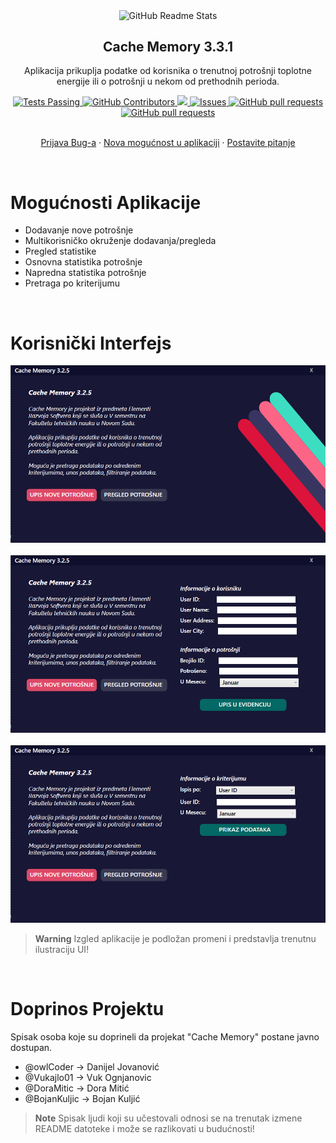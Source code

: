 <p align="center">
 <img width="100px" src="https://raw.githubusercontent.com/owlCoder/cache-memory/main/screenshots/cml-logo.png" align="center" alt="GitHub Readme Stats" />
 <h2 align="center">Cache Memory 3.3.1</h2>
 <p align="center">Aplikacija prikuplja podatke od korisnika o trenutnoj potrošnji toplotne energije
                    ili o potrošnji u nekom od prethodnih perioda.</p>
</p>
  <p align="center">
    <a href="https://github.com/owlCoder/cache-memory/actions">
      <img alt="Tests Passing" src="https://travis-ci.org/dwyl/esta.svg" />
    </a>
    <a href="https://github.com/owlCoder/cache-memory/graphs/contributors">
      <img alt="GitHub Contributors" src="https://img.shields.io/github/contributors/owlCoder/cache-memory" />
    </a>
    <a href="https://codecov.io/gh/owlCoder/cache-memory">
      <img src="https://camo.githubusercontent.com/6ef37dcea5bd735bd79e9f3909739e07573aa9e5011e6217b0059f940959b752/68747470733a2f2f696d672e736869656c64732e696f2f62616467652f436f7665726167652d39362532352d627269676874677265656e2e737667" />
    </a>
    <a href="https://github.com/owlCoder/cache-memory/issues">
      <img alt="Issues" src="https://img.shields.io/github/issues/owlCoder/cache-memory?color=0088ff" />
    </a>
    <a href="https://github.com/owlCoder/cache-memory/pulls">
      <img alt="GitHub pull requests" src="https://img.shields.io/github/issues-pr/owlCoder/cache-memory?color=0088ff" />
    </a>
     <a href="https://github.com/owlCoder/cache-memory/pulls">
      <img alt="GitHub pull requests" src="https://codeclimate.com/github/dwyl/esta/badges/gpa.svg" />
    </a>
    <br />
    <br />
  </p>

  <p align="center">
    <a href="https://github.com/owlCoder/cache-memory/issues/new/choose">Prijava Bug-a</a>
    ·
    <a href="https://github.com/owlCoder/cache-memory/issues/new/choose">Nova mogućnost u aplikaciji</a>
    ·
    <a href="https://github.com/owlCoder/cache-memory/discussions">Postavite pitanje</a>
  </p>
  <br />
</p>

# Mogućnosti Aplikacije

-   Dodavanje nove potrošnje
-   Multikorisničko okruženje dodavanja/pregleda
-   Pregled statistike
-   Osnovna statistika potrošnje
-   Napredna statistika potrošnje
-   Pretraga po kriterijumu 

<p><br /></p>

# Korisnički Interfejs

![Intro Window](screenshots/main_w.png)
<br/><br/>
![Login Window](screenshots/add_w.png)
<br/><br/>
![Register Window](screenshots/stat_w.png)

> **Warning**
> Izgled aplikacije je podložan promeni i predstavlja trenutnu ilustraciju UI!

<p><br /></p>

# Doprinos Projektu

Spisak osoba koje su doprineli da projekat "Cache Memory" postane javno dostupan.

- @owlCoder    -> Danijel Jovanović
- @Vukajlo01   -> Vuk Ognjanovic
- @DoraMitic   -> Dora Mitić
- @BojanKuljic -> Bojan Kuljić

> **Note**
> Spisak ljudi koji su učestovali odnosi se na trenutak izmene README datoteke i može se razlikovati u budućnosti!

